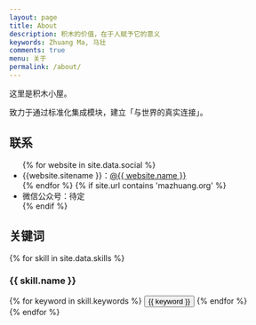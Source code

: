 ```yaml
---
layout: page
title: About
description: 积木的价值，在于人赋予它的意义
keywords: Zhuang Ma, 马壮
comments: true
menu: 关于
permalink: /about/
---
```


这里是积木小屋。

致力于通过标准化集成模块，建立「与世界的真实连接」。

## 联系

<ul>
{% for website in site.data.social %}
<li>{{website.sitename }}：<a href="{{ website.url }}" target="_blank">@{{ website.name }}</a></li>
{% endfor %}
{% if site.url contains 'mazhuang.org' %}
<li>
微信公众号：待定<br />
<!-- <img style="height:192px;width:192px;border:1px solid lightgrey;" src="{{ site.url }}/assets/images/qrcode.jpg" alt="闷骚的程序员" /> -->
</li>
{% endif %}
</ul>


## 关键词

{% for skill in site.data.skills %}
### {{ skill.name }}
<div class="btn-inline">
{% for keyword in skill.keywords %}
<button class="btn btn-outline" type="button">{{ keyword }}</button>
{% endfor %}
</div>
{% endfor %}
